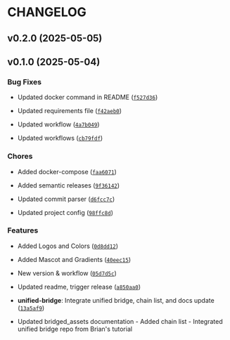# CHANGELOG


## v0.2.0 (2025-05-05)


## v0.1.0 (2025-05-04)

### Bug Fixes

- Updated docker command in README
  ([`f527d36`](https://github.com/katana-network/katana-docs/commit/f527d36193699662b5ed94a3b8cf507d760ca684))

- Updated requirements file
  ([`f42aeb0`](https://github.com/katana-network/katana-docs/commit/f42aeb0c0449281513890fb2191718babaa51d08))

- Updated workflow
  ([`4a7b049`](https://github.com/katana-network/katana-docs/commit/4a7b049e911e72973178fc22e1f2fbe7f5bd15a2))

- Updated workflows
  ([`cb79fdf`](https://github.com/katana-network/katana-docs/commit/cb79fdfdfe37aa43cac5cc24b8ae68ed02e26e61))

### Chores

- Added docker-compose
  ([`faa6071`](https://github.com/katana-network/katana-docs/commit/faa6071dcf7383294a3adfdb1e3a98001012d4c2))

- Added semantic releases
  ([`9f36142`](https://github.com/katana-network/katana-docs/commit/9f36142552759d9c5f261b495fb566a6ffae6b4d))

- Updated commit parser
  ([`d6fcc7c`](https://github.com/katana-network/katana-docs/commit/d6fcc7c9a9a13fbe6726c67debfbf5e6f12eec7c))

- Updated project config
  ([`98ffc8d`](https://github.com/katana-network/katana-docs/commit/98ffc8d27df5d497e3c497aab2bb9fe596aae89a))

### Features

- Added Logos and Colors
  ([`0d8dd12`](https://github.com/katana-network/katana-docs/commit/0d8dd1280bf59f849f72dcb2ac8b6f01b485e9a2))

- Added Mascot and Gradients
  ([`40eec15`](https://github.com/katana-network/katana-docs/commit/40eec153207853047255b5487eb64bf7c6bd00b9))

- New version & workflow
  ([`05d7d5c`](https://github.com/katana-network/katana-docs/commit/05d7d5c735870112336ab330390237a4561fcfbc))

- Updated readme, trigger release
  ([`a850aa0`](https://github.com/katana-network/katana-docs/commit/a850aa0cf287ad7780b9efa52ddf930b79ab267a))

- **unified-bridge**: Integrate unified bridge, chain list, and docs update
  ([`13a5af9`](https://github.com/katana-network/katana-docs/commit/13a5af9106fea0d11759162d178d04299d04f4a4))

- Updated bridged_assets documentation - Added chain list - Integrated unified bridge repo from
  Brian's tutorial
